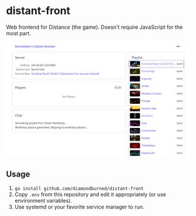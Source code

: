 # distant-front

Web frontend for Distance (the game). Doesn't require JavaScript for the most
part.

![screenshot](./screenshot1.png)

## Usage

1. `go install github.com/diamondburned/distant-front`
2. Copy `.env` from this repository and edit it appropriately (or use
   environment variables).
3. Use systemd or your favorite service manager to run.
